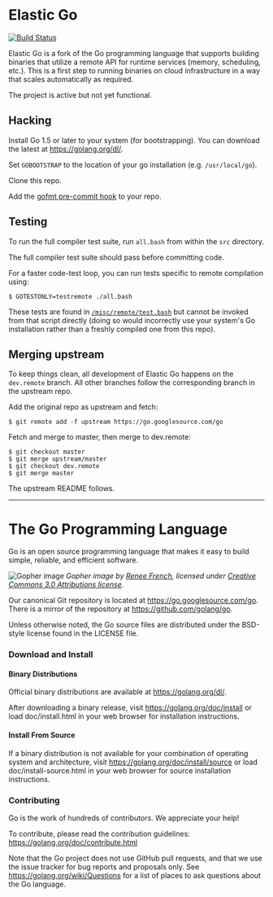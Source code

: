# Elastic Go

[![Build Status](https://travis-ci.org/vsekhar/elastic-go.svg?branch=dev.remote)](https://travis-ci.org/vsekhar/elastic-go)

Elastic Go is a fork of the Go programming language that supports building
binaries that utilize a remote API for runtime services (memory, scheduling,
etc.). This is a first step to running binaries on cloud infrastructure in a way
that scales automatically as required.

The project is active but not yet functional.

## Hacking

Install Go 1.5 or later to your system (for bootstrapping). You can download the latest at https://golang.org/dl/.

Set `GOBOOTSTRAP` to the location of your go installation (e.g. `/usr/local/go`).

Clone this repo.

Add the [gofmt pre-commit hook](misc/git/pre-commit) to your repo.

## Testing

To run the full compiler test suite, run `all.bash` from within the `src` directory.

The full compiler test suite should pass before committing code.

For a faster code-test loop, you can run tests specific to remote compilation using:

    $ GOTESTONLY=testremote ./all.bash

These tests are found in [`/misc/remote/test.bash`](misc/remote/test.bash) but cannot be invoked from that script directly (doing so would incorrectly use your system's Go installation rather than a freshly compiled one from this repo).

## Merging upstream
To keep things clean, all development of Elastic Go happens on the `dev.remote` branch. All other branches follow the corresponding branch in the upstream repo.

Add the original repo as upstream and fetch:

    $ git remote add -f upstream https://go.googlesource.com/go

Fetch and merge to master, then merge to dev.remote:

    $ git checkout master
    $ git merge upstream/master
    $ git checkout dev.remote
    $ git merge master

The upstream README follows.

---

# The Go Programming Language

Go is an open source programming language that makes it easy to build simple,
reliable, and efficient software.

![Gopher image](doc/gopher/fiveyears.jpg)
*Gopher image by [Renee French][rf], licensed under [Creative Commons 3.0 Attributions license][cc3-by].*

Our canonical Git repository is located at https://go.googlesource.com/go.
There is a mirror of the repository at https://github.com/golang/go.

Unless otherwise noted, the Go source files are distributed under the
BSD-style license found in the LICENSE file.

### Download and Install

#### Binary Distributions

Official binary distributions are available at https://golang.org/dl/.

After downloading a binary release, visit https://golang.org/doc/install
or load doc/install.html in your web browser for installation
instructions.

#### Install From Source

If a binary distribution is not available for your combination of
operating system and architecture, visit
https://golang.org/doc/install/source or load doc/install-source.html
in your web browser for source installation instructions.

### Contributing

Go is the work of hundreds of contributors. We appreciate your help!

To contribute, please read the contribution guidelines:
	https://golang.org/doc/contribute.html

Note that the Go project does not use GitHub pull requests, and that
we use the issue tracker for bug reports and proposals only. See
https://golang.org/wiki/Questions for a list of places to ask
questions about the Go language.

[rf]: https://reneefrench.blogspot.com/
[cc3-by]: https://creativecommons.org/licenses/by/3.0/

